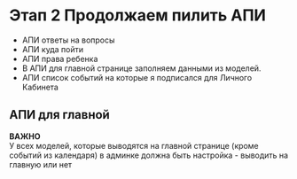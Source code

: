 # Этап 2 Продолжаем пилить АПИ
* АПИ ответы на вопросы
* АПИ куда пойти 
* АПИ права ребенка
* В АПИ для главной странице заполняем данными из моделей.  
* АПИ список событий на которые я подписался для Личного Кабинета

## АПИ для главной
**ВАЖНО**  
У всех моделей, которые выводятся на главной странице (кроме событий из календаря) 
в админке должна быть настройка - выводить на главную или нет
